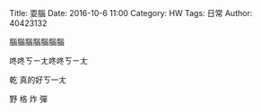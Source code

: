 Title: 耍腦
Date: 2016-10-6 11:00
Category: HW
Tags: 日常
Author: 40423132



<!-- PELICAN_END_SUMMARY -->

<p>腦腦腦腦腦腦腦</p>
<p>咚咚ㄎㄧㄤ咚咚ㄎㄧㄤ</p>
<p>乾  真的好ㄎ一ㄤ</p>
<p>野  格  炸  彈</p>
